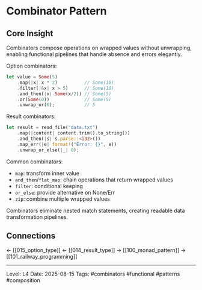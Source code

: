 # Combinator Pattern

## Core Insight
Combinators compose operations on wrapped values without unwrapping, enabling functional pipelines that handle absence and errors elegantly.

Option combinators:
```rust
let value = Some(5)
    .map(|x| x * 2)          // Some(10)
    .filter(|&x| x > 5)      // Some(10)
    .and_then(|x| Some(x/2)) // Some(5)
    .or(Some(0))             // Some(5)
    .unwrap_or(0);           // 5
```

Result combinators:
```rust
let result = read_file("data.txt")
    .map(|content| content.trim().to_string())
    .and_then(|s| s.parse::<i32>())
    .map_err(|e| format!("Error: {}", e))
    .unwrap_or_else(|_| 0);
```

Common combinators:
- `map`: transform inner value
- `and_then`/`flat_map`: chain operations that return wrapped values
- `filter`: conditional keeping
- `or_else`: provide alternative on None/Err
- `zip`: combine multiple wrapped values

Combinators eliminate nested match statements, creating readable data transformation pipelines.

## Connections
← [[015_option_type]]
← [[014_result_type]]
→ [[100_monad_pattern]]
→ [[101_railway_programming]]

---
Level: L4
Date: 2025-08-15
Tags: #combinators #functional #patterns #composition